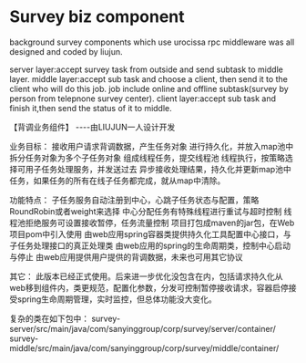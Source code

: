 # Survey biz component
background survey components which use urocissa rpc middleware was all designed and coded by liujun.

server layer:accept survey task from outside and send subtask to middle layer.
middle layer:accept sub task and choose a client, then send it to the client who will do this job.
              job include online and offline subtask(survey by person from telepnone survey center).
client layer:accept sub task and finish it,then send the status of it to middle.

【背调业务组件】   ----由LIUJUN一人设计开发

业务目标：
   接收用户请求背调数据，产生任务对象
   进行持久化，并放入map池中
   拆分任务对象为多个子任务对象
   组成线程任务，提交线程池
   线程执行，按策略选择可用子任务处理服务，并发送过去
   异步接收处理结果，持久化并更新map池中任务，如果任务的所有在线子任务都完成，就从map中清除。
   
功能特点：
   子任务服务自动注册到中心，心跳子任务状态与配置，策略RoundRobin或者weight来选择
   中心分配任务有特殊线程进行重试与超时控制
   线程池拒绝服务可设置接收暂停，任务流量控制
   项目打包成maven的jar包，在Web项目pom中引入使用
   由web应用spring容器类提供持久化工具配置中心接口，与子任务处理接口的真正处理类
   由web应用的spring的生命周期类，控制中心启动与停止
   由web应用提供用户提供的背调数据，未来也可用其它协议
   
其它：
   此版本已经正式使用。后来进一步优化没包含在内，包括请求持久化从web移到组件内，类更规范，配置化参数，分发可控制暂停接收请求，容器启停接受spring生命周期管理，实时监控，但总体功能没大变化。

   复杂的类在如下包中：
   survey-server/src/main/java/com/sanyinggroup/corp/survey/server/container/
   survey-middle/src/main/java/com/sanyinggroup/corp/survey/middle/container/
